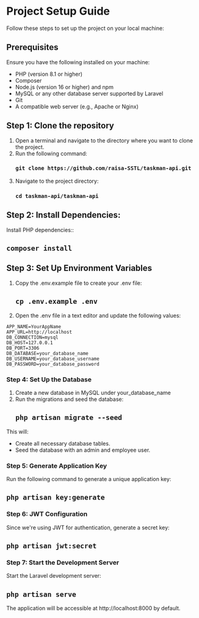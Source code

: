 # Project Setup Guide

Follow these steps to set up the project on your local machine:

## Prerequisites

Ensure you have the following installed on your machine:
* PHP (version 8.1 or higher)
* Composer
* Node.js (version 16 or higher) and npm
* MySQL or any other database server supported by Laravel
* Git
* A compatible web server (e.g., Apache or Nginx)

## Step 1: Clone the repository
1. Open a terminal and navigate to the directory where you want to clone the project.
2. Run the following command:
   ### `git clone https://github.com/raisa-SSTL/taskman-api.git`
3. Navigate to the project directory:
   ### `cd taskman-api/taskman-api`
## Step 2: Install Dependencies:
Install PHP dependencies::
   ## `composer install`
## Step 3: Set Up Environment Variables
1. Copy the .env.example file to create your .env file:
   ## `cp .env.example .env`
2. Open the .env file in a text editor and update the following values:
  ```
  APP_NAME=YourAppName
  APP_URL=http://localhost
  DB_CONNECTION=mysql
  DB_HOST=127.0.0.1
  DB_PORT=3306
  DB_DATABASE=your_database_name
  DB_USERNAME=your_database_username
  DB_PASSWORD=your_database_password
  ```
### Step 4: Set Up the Database
1. Create a new database in MySQL under your_database_name
2. Run the migrations and seed the database:
   ## `php artisan migrate --seed`
This will:
* Create all necessary database tables.
* Seed the database with an admin and employee user.
### Step 5: Generate Application Key
Run the following command to generate a unique application key:
## `php artisan key:generate`
### Step 6: JWT Configuration
Since we're using JWT for authentication, generate a secret key:
## `php artisan jwt:secret`
### Step 7: Start the Development Server
Start the Laravel development server:
## `php artisan serve`
The application will be accessible at http://localhost:8000 by default.

